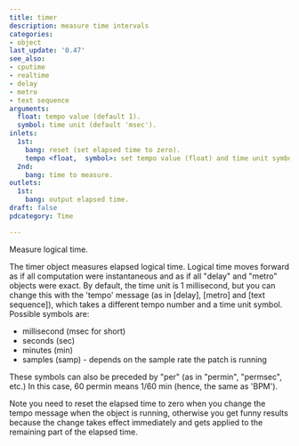 ```yaml
---
title: timer
description: measure time intervals
categories:
- object
last_update: '0.47'
see_also:
- cputime
- realtime
- delay
- metro
- text sequence
arguments:
  float: tempo value (default 1).
  symbol: time unit (default 'msec').
inlets:
  1st:
    bang: reset (set elapsed time to zero).
    tempo <float,  symbol>: set tempo value (float) and time unit symbol.
  2nd:
    bang: time to measure.
outlets:
  1st:
    bang: output elapsed time.
draft: false
pdcategory: Time

---
```

Measure logical time.

The timer object measures elapsed logical time. Logical time moves forward as if all computation were instantaneous and as if all "delay" and "metro" objects were exact. By default,  the time unit is 1 millisecond,  but you can change this with the 'tempo' message (as in [delay],  [metro] and [text sequence]),  which takes a different tempo number and a time unit symbol. Possible symbols are:

- millisecond (msec for short) 
- seconds (sec) 
- minutes (min) 
- samples (samp) - depends on the sample rate the patch is running

These symbols can also be preceded by "per" (as in "permin",  "permsec",  etc.) In this case,  60 permin means 1/60 min (hence,  the same as 'BPM').

Note you need to reset the elapsed time to zero when you change the tempo message when the object is running,  otherwise you get funny results because the change takes effect immediately and gets applied to the remaining part of the elapsed time.
